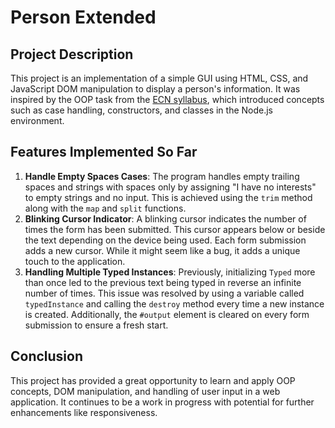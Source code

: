 # Person Extended

## Project Description
This project is an implementation of a simple GUI using HTML, CSS, and JavaScript DOM manipulation to display a person's information. It was inspired by the OOP task from the [ECN syllabus](http://syllabus.africacode.net/projects/oop/person/index.html), which introduced concepts such as case handling, constructors, and classes in the Node.js environment.

## Features Implemented So Far
1. **Handle Empty Spaces Cases**: The program handles empty trailing spaces and strings with spaces only by assigning "I have no interests" to empty strings and no input. This is achieved using the `trim` method along with the `map` and `split` functions.
2. **Blinking Cursor Indicator**: A blinking cursor indicates the number of times the form has been submitted. This cursor appears below or beside the text depending on the device being used. Each form submission adds a new cursor. While it might seem like a bug, it adds a unique touch to the application.
3. **Handling Multiple Typed Instances**: Previously, initializing `Typed` more than once led to the previous text being typed in reverse an infinite number of times. This issue was resolved by using a variable called `typedInstance` and calling the `destroy` method every time a new instance is created. Additionally, the `#output` element is cleared on every form submission to ensure a fresh start.

## Conclusion
This project has provided a great opportunity to learn and apply OOP concepts, DOM manipulation, and handling of user input in a web application. It continues to be a work in progress with potential for further enhancements like responsiveness.
